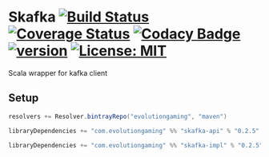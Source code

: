 # Skafka [![Build Status](https://travis-ci.org/evolution-gaming/skafka.svg)](https://travis-ci.org/evolution-gaming/skafka) [![Coverage Status](https://coveralls.io/repos/evolution-gaming/skafka/badge.svg)](https://coveralls.io/r/evolution-gaming/skafka) [![Codacy Badge](https://api.codacy.com/project/badge/Grade/faac7c4d0b924320b60ce9eefc360b12)](https://www.codacy.com/app/evolution-gaming/skafka?utm_source=github.com&amp;utm_medium=referral&amp;utm_content=evolution-gaming/skafka&amp;utm_campaign=Badge_Grade) [![version](https://api.bintray.com/packages/evolutiongaming/maven/skafka/images/download.svg)](https://bintray.com/evolutiongaming/maven/skafka/_latestVersion) [![License: MIT](https://img.shields.io/badge/License-MIT-yellow.svg)](https://opensource.org/licenses/MIT)

Scala wrapper for kafka client


## Setup

```scala
resolvers += Resolver.bintrayRepo("evolutiongaming", "maven")

libraryDependencies += "com.evolutiongaming" %% "skafka-api" % "0.2.5"

libraryDependencies += "com.evolutiongaming" %% "skafka-impl" % "0.2.5"
``` 
